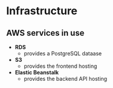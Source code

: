 # Infrastructure

## AWS services in use

- **RDS**
  - provides a PostgreSQL dataase
- **S3**
  - provides the frontend hosting
- **Elastic Beanstalk**
  - provides the backend API hosting
